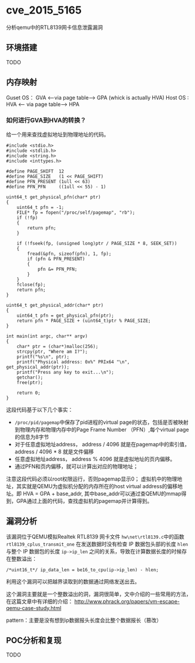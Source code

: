 # cve_2015_5165
分析qemu中的RTL8139网卡信息泄露漏洞

## 环境搭建
TODO

## 内存映射
Guset OS： GVA <--via page table--> GPA (whick is actually HVA)
Host OS : HVA <-- via page table--> HPA

### 如何进行GVA到HVA的转换？

给一个用来查找虚拟地址到物理地址的代码。
```
#include <stdio.h>
#include <stdlib.h>
#include <string.h>
#include <inttypes.h>

#define PAGE_SHIFT  12
#define PAGE_SIZE   (1 << PAGE_SHIFT)
#define PFN_PRESENT (1ull << 63)
#define PFN_PFN     ((1ull << 55) - 1)

uint64_t get_physical_pfn(char* ptr) 
{
    uint64_t pfn = -1;
    FILE* fp = fopen("/proc/self/pagemap", "rb");
    if (!fp) 
    {
        return pfn;
    }
    
    if (!fseek(fp, (unsigned long)ptr / PAGE_SIZE * 8, SEEK_SET)) 
    {
        fread(&pfn, sizeof(pfn), 1, fp);
        if (pfn & PFN_PRESENT) 
        {
            pfn &= PFN_PFN;
        }
    }
    fclose(fp);
    return pfn;
}

uint64_t get_physical_addr(char* ptr) 
{
    uint64_t pfn = get_physical_pfn(ptr);
    return pfn * PAGE_SIZE + (uint64_t)ptr % PAGE_SIZE;
}

int main(int argc, char** argv) 
{
    char* ptr = (char*)malloc(256);
    strcpy(ptr, "Where am I?");
    printf("%s\n", ptr);
    printf("Physical address: 0x%" PRIx64 "\n", get_physical_addr(ptr));
    printf("Press any key to exit...\n");
    getchar();
    free(ptr);
    
    return 0;
}
```

这段代码基于以下几个事实：
- `/proc/pid/pagemap`中保存了pid进程的virtual page的状态，包括是否被映射到物理内存和物理内存中的Page Frame Number （PFN）,每个virtual page的信息为8字节
- 对于任意虚拟地址address， address / 4096 就是在pagemap中的索引值， address / 4096 * 8 就是文件偏移
- 任意虚拟地址address， address % 4096 就是虚拟地址的页内偏移。
- 通过PFN和页内偏移，就可以计算出对应的物理地址；

注意这段代码必须以root权限运行，否则pagemap显示0； 虚拟机中的物理地址，其实就是QEMU为虚拟机分配的内存所在的host virtual address的偏移地址。即 HVA = GPA + base_addr, 其中base_addr可以通过查QEMU的mmap得到，GPA通过上面的代码，查找虚拟机的pagemap并计算得到。

## 漏洞分析

该漏洞位于QEMU模拟Realtek RTL8139 网卡文件 `hw\net\rtl8139.c`中的函数`rtl8139_cplus_transmit_one` 在发送数据时没有检查 IP 数据包头部的长度 `hlen` 与整个 IP 数据包的长度 `ip->ip_len` 之间的关系，导致在计算数据长度的时候存在整数溢出：
```
/*uint16_t*/ ip_data_len = be16_to_cpu(ip->ip_len) - hlen;
```
利用这个漏洞可以把越界读取到的数据通过网络发送出去。

这个漏洞主要就是一个整数溢出的洞，漏洞很简单，文中介绍的一些常用的方法，在这篇文章中有详细的介绍：
http://www.phrack.org/papers/vm-escape-qemu-case-study.html

pattern：主要是没有想到ip数据报头长度会比整个数据报长（篡改）

## POC分析和复现

TODO


